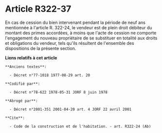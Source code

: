 # Article R322-37

En cas de cession du bien intervenant pendant la période de neuf ans mentionnée à l'article R. 322-24, le vendeur est de
plein droit débiteur du montant des primes accordées, à moins que l'acte de cession ne comporte l'engagement du nouveau
propriétaire de se substituer en totalité aux droits et obligations du vendeur, tels qu'ils résultent de l'ensemble des
dispositions de la présente section.

**Liens relatifs à cet article**

	**Anciens textes**:

	  - Décret n°77-1018 1977-08-29 art. 20

	**Codifié par**:

	  - Décret n°78-622 1978-05-31 JORF 8 juin 1978

	**Abrogé par**:

	  - Décret n°2001-351 2001-04-20 art. 4 JORF 22 avril 2001

	**Cite**:

	  - Code de la construction et de l'habitation. - art. R322-24 (Ab)
